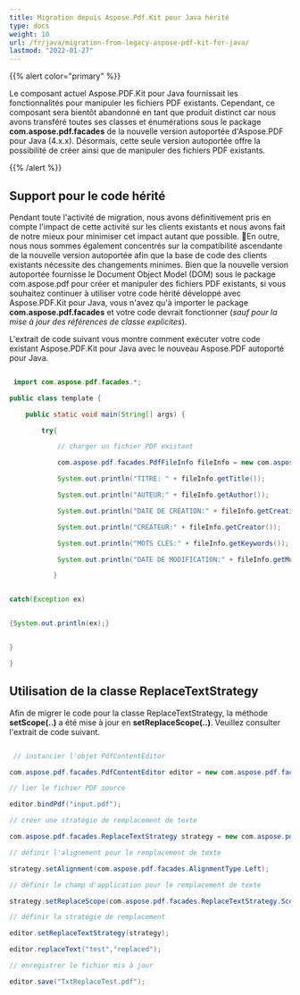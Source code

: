 ```yaml
---
title: Migration depuis Aspose.Pdf.Kit pour Java hérité
type: docs
weight: 10
url: /fr/java/migration-from-legacy-aspose-pdf-kit-for-java/
lastmod: "2022-01-27"
---
```


{{% alert color="primary" %}}

Le composant actuel Aspose.PDF.Kit pour Java fournissait les fonctionnalités pour manipuler les fichiers PDF existants. Cependant, ce composant sera bientôt abandonné en tant que produit distinct car nous avons transféré toutes ses classes et énumérations sous le package **com.aspose.pdf.facades** de la nouvelle version autoportée d'Aspose.PDF pour Java (4.x.x). Désormais, cette seule version autoportée offre la possibilité de créer ainsi que de manipuler des fichiers PDF existants.

{{% /alert %}}

## Support pour le code hérité

Pendant toute l'activité de migration, nous avons définitivement pris en compte l'impact de cette activité sur les clients existants et nous avons fait de notre mieux pour minimiser cet impact autant que possible.
 En outre, nous nous sommes également concentrés sur la compatibilité ascendante de la nouvelle version autoportée afin que la base de code des clients existants nécessite des changements minimes. Bien que la nouvelle version autoportée fournisse le Document Object Model (DOM) sous le package com.aspose.pdf pour créer et manipuler des fichiers PDF existants, si vous souhaitez continuer à utiliser votre code hérité développé avec Aspose.PDF.Kit pour Java, vous n'avez qu'à importer le package **com.aspose.pdf.facades** et votre code devrait fonctionner (*sauf pour la mise à jour des références de classe explicites*).

L'extrait de code suivant vous montre comment exécuter votre code existant Aspose.PDF.Kit pour Java avec le nouveau Aspose.PDF autoporté pour Java.

```java

 import com.aspose.pdf.facades.*;

public class template {

    public static void main(String[] args) {

        try{

            // charger un fichier PDF existant

            com.aspose.pdf.facades.PdfFileInfo fileInfo = new com.aspose.pdf.facades.PdfFileInfo("input.pdf");

            System.out.println("TITRE: " + fileInfo.getTitle());

            System.out.println("AUTEUR:" + fileInfo.getAuthor());

            System.out.println("DATE DE CRÉATION:" + fileInfo.getCreationDate());

            System.out.println("CRÉATEUR:" + fileInfo.getCreator());

            System.out.println("MOTS CLÉS:" + fileInfo.getKeywords());

            System.out.println("DATE DE MODIFICATION:" + fileInfo.getModDate());

           }


catch(Exception ex)


{System.out.println(ex);}


}

}
```

## Utilisation de la classe ReplaceTextStrategy

Afin de migrer le code pour la classe ReplaceTextStrategy, la méthode **setScope(..)** a été mise à jour en **setReplaceScope(..)**. Veuillez consulter l'extrait de code suivant.

```java

 // instancier l'objet PdfContentEditor

com.aspose.pdf.facades.PdfContentEditor editor = new com.aspose.pdf.facades.PdfContentEditor();

// lier le fichier PDF source

editor.bindPdf("input.pdf");

// créer une stratégie de remplacement de texte

com.aspose.pdf.facades.ReplaceTextStrategy strategy = new com.aspose.pdf.facades.ReplaceTextStrategy();

// définir l'alignement pour le remplacement de texte

strategy.setAlignment(com.aspose.pdf.facades.AlignmentType.Left);

// définir le champ d'application pour le remplacement de texte

strategy.setReplaceScope(com.aspose.pdf.facades.ReplaceTextStrategy.Scope.REPLACE_ALL);

// définir la stratégie de remplacement

editor.setReplaceTextStrategy(strategy);

editor.replaceText("test","replaced");

// enregistrer le fichier mis à jour

editor.save("TxtReplaceTest.pdf");
```